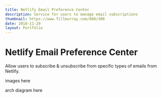 ```yaml
---
title: Netlify Email Preference Center
description: Service for users to manage email subscriptions
thumbnail: https://www.fillmurray.com/460/300
date: 2018-11-29
layout: Portfolio
---
```


# Netlify Email Preference Center

Allow users to subscribe & unsubscribe from specific types of emails from Netlify.

images here

arch diagram here
